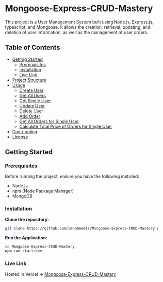 # Mongoose-Express-CRUD-Mastery
This project is a User Management System built using Node.js, Express.js, typescript, and Mongoose. It allows the creation, retrieval, updating, and deletion of user information, as well as the management of user orders.

## Table of Contents
- [Getting Started](#getting-started)
  - [Prerequisites](#prerequisites)
  - [Installation](#installation)
  - [Live Link](#live-link)
- [Project Structure](#project-structure)
- [Usage](#usage)
  - [Create User](#create-user)
  - [Get All Users](#get-all-users)
  - [Get Single User](#get-single-user)
  - [Update User](#update-user)
  - [Delete User](#delete-user)
  - [Add Order](#add-order)
  - [Get All Orders for Single User](#get-all-orders-for-single-user)
  - [Calculate Total Price of Orders for Single User](#calculate-total-price-of-orders-for-single-user)
- [Contributing](#contributing)
- [License](#license)

## Getting Started

### Prerequisites
Before running the project, ensure you have the following installed:

- Node.js
- npm (Node Package Manager)
- MongoDB

### Installation
**Clone the repository:**
```bash
git clone https://github.com/imnahmed17/Mongoose-Express-CRUD-Mastery.git
```
**Run the Application:**
```bash
cd Mongoose-Express-CRUD-Mastery
npm run start:dev
```

### Live Link
Hosted in Vercel -> [Mongoose-Express-CRUD-Mastery](https://level-2-assignment-2-livid.vercel.app)